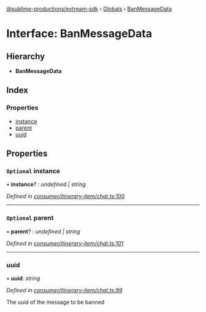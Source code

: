 [@sublime-productions/extream-sdk](../README.md) › [Globals](../globals.md) › [BanMessageData](banmessagedata.md)

# Interface: BanMessageData

## Hierarchy

* **BanMessageData**

## Index

### Properties

* [instance](banmessagedata.md#optional-instance)
* [parent](banmessagedata.md#optional-parent)
* [uuid](banmessagedata.md#uuid)

## Properties

### `Optional` instance

• **instance**? : *undefined | string*

*Defined in [consumer/itinerary-item/chat.ts:100](https://github.com/Extream-SaaS/ex-sdk/blob/fa826ae/src/consumer/itinerary-item/chat.ts#L100)*

___

### `Optional` parent

• **parent**? : *undefined | string*

*Defined in [consumer/itinerary-item/chat.ts:101](https://github.com/Extream-SaaS/ex-sdk/blob/fa826ae/src/consumer/itinerary-item/chat.ts#L101)*

___

###  uuid

• **uuid**: *string*

*Defined in [consumer/itinerary-item/chat.ts:99](https://github.com/Extream-SaaS/ex-sdk/blob/fa826ae/src/consumer/itinerary-item/chat.ts#L99)*

The uuid of the message to be banned
